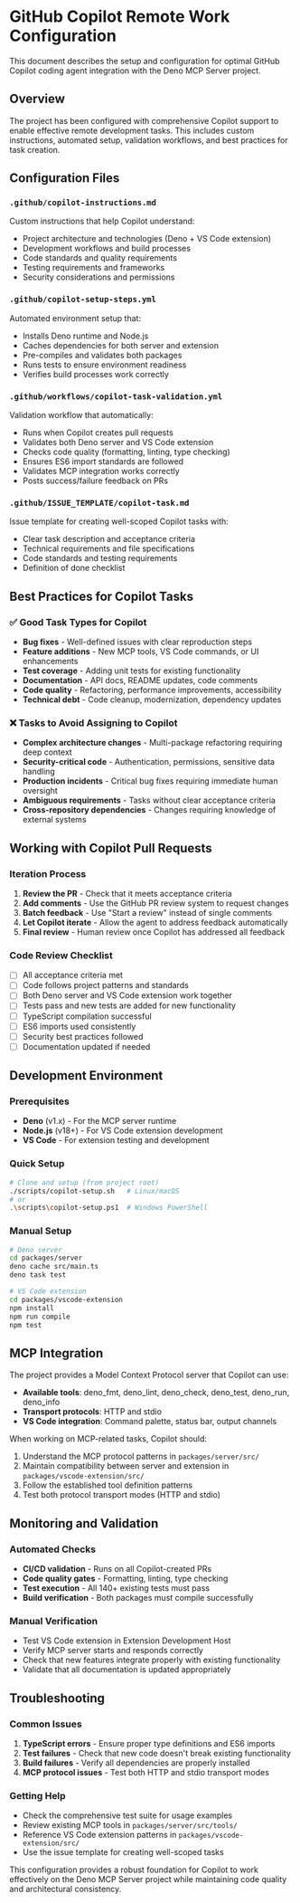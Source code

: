 # GitHub Copilot Remote Work Configuration

This document describes the setup and configuration for optimal GitHub Copilot coding agent integration with the Deno MCP Server project.

## Overview

The project has been configured with comprehensive Copilot support to enable effective remote development tasks. This includes custom instructions, automated setup, validation workflows, and best practices for task creation.

## Configuration Files

### `.github/copilot-instructions.md`

Custom instructions that help Copilot understand:

- Project architecture and technologies (Deno + VS Code extension)
- Development workflows and build processes
- Code standards and quality requirements
- Testing requirements and frameworks
- Security considerations and permissions

### `.github/copilot-setup-steps.yml`

Automated environment setup that:

- Installs Deno runtime and Node.js
- Caches dependencies for both server and extension
- Pre-compiles and validates both packages
- Runs tests to ensure environment readiness
- Verifies build processes work correctly

### `.github/workflows/copilot-task-validation.yml`

Validation workflow that automatically:

- Runs when Copilot creates pull requests
- Validates both Deno server and VS Code extension
- Checks code quality (formatting, linting, type checking)
- Ensures ES6 import standards are followed
- Validates MCP integration works correctly
- Posts success/failure feedback on PRs

### `.github/ISSUE_TEMPLATE/copilot-task.md`

Issue template for creating well-scoped Copilot tasks with:

- Clear task description and acceptance criteria
- Technical requirements and file specifications
- Code standards and testing requirements
- Definition of done checklist

## Best Practices for Copilot Tasks

### ✅ Good Task Types for Copilot

- **Bug fixes** - Well-defined issues with clear reproduction steps
- **Feature additions** - New MCP tools, VS Code commands, or UI enhancements
- **Test coverage** - Adding unit tests for existing functionality
- **Documentation** - API docs, README updates, code comments
- **Code quality** - Refactoring, performance improvements, accessibility
- **Technical debt** - Code cleanup, modernization, dependency updates

### ❌ Tasks to Avoid Assigning to Copilot

- **Complex architecture changes** - Multi-package refactoring requiring deep context
- **Security-critical code** - Authentication, permissions, sensitive data handling
- **Production incidents** - Critical bug fixes requiring immediate human oversight
- **Ambiguous requirements** - Tasks without clear acceptance criteria
- **Cross-repository dependencies** - Changes requiring knowledge of external systems

## Working with Copilot Pull Requests

### Iteration Process

1. **Review the PR** - Check that it meets acceptance criteria
2. **Add comments** - Use the GitHub PR review system to request changes
3. **Batch feedback** - Use "Start a review" instead of single comments
4. **Let Copilot iterate** - Allow the agent to address feedback automatically
5. **Final review** - Human review once Copilot has addressed all feedback

### Code Review Checklist

- [ ] All acceptance criteria met
- [ ] Code follows project patterns and standards
- [ ] Both Deno server and VS Code extension work together
- [ ] Tests pass and new tests are added for new functionality
- [ ] TypeScript compilation successful
- [ ] ES6 imports used consistently
- [ ] Security best practices followed
- [ ] Documentation updated if needed

## Development Environment

### Prerequisites

- **Deno** (v1.x) - For the MCP server runtime
- **Node.js** (v18+) - For VS Code extension development
- **VS Code** - For extension testing and development

### Quick Setup

```bash
# Clone and setup (from project root)
./scripts/copilot-setup.sh   # Linux/macOS
# or
.\scripts\copilot-setup.ps1  # Windows PowerShell
```

### Manual Setup

```bash
# Deno server
cd packages/server
deno cache src/main.ts
deno task test

# VS Code extension  
cd packages/vscode-extension
npm install
npm run compile
npm test
```

## MCP Integration

The project provides a Model Context Protocol server that Copilot can use:

- **Available tools**: deno_fmt, deno_lint, deno_check, deno_test, deno_run, deno_info
- **Transport protocols**: HTTP and stdio
- **VS Code integration**: Command palette, status bar, output channels

When working on MCP-related tasks, Copilot should:

1. Understand the MCP protocol patterns in `packages/server/src/`
2. Maintain compatibility between server and extension in `packages/vscode-extension/src/`
3. Follow the established tool definition patterns
4. Test both protocol transport modes (HTTP and stdio)

## Monitoring and Validation

### Automated Checks

- **CI/CD validation** - Runs on all Copilot-created PRs
- **Code quality gates** - Formatting, linting, type checking
- **Test execution** - All 140+ existing tests must pass
- **Build verification** - Both packages must compile successfully

### Manual Verification

- Test VS Code extension in Extension Development Host
- Verify MCP server starts and responds correctly
- Check that new features integrate properly with existing functionality
- Validate that all documentation is updated appropriately

## Troubleshooting

### Common Issues

1. **TypeScript errors** - Ensure proper type definitions and ES6 imports
2. **Test failures** - Check that new code doesn't break existing functionality
3. **Build failures** - Verify all dependencies are properly installed
4. **MCP protocol issues** - Test both HTTP and stdio transport modes

### Getting Help

- Check the comprehensive test suite for usage examples
- Review existing MCP tools in `packages/server/src/tools/`
- Reference VS Code extension patterns in `packages/vscode-extension/src/`
- Use the issue template for creating well-scoped tasks

This configuration provides a robust foundation for Copilot to work effectively on the Deno MCP Server project while maintaining code quality and architectural consistency.

